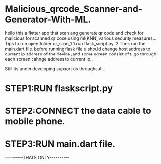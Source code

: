 # Malicious_qrcode_Scanner-and-Generator-With-ML.
hello this a flutter app that scan ang generate qr code and check for malicious for scanned qr code using ml(KNN),various security measures...
Tips to run
open folder qr_scan_1
1.run flask_script.py.
2.Then run the main.dart file.
before running flask file u should change host address to current ip address of the device ,and some screen consist of t.
go through each screen cahnge address to current ip..

Still its under developing support us throughout...

# STEP1:RUN flaskscript.py
# STEP2:CONNECT the data cable to mobile phone.
# STEP3:RUN main.dart file.
---------THATS ONLY----------
